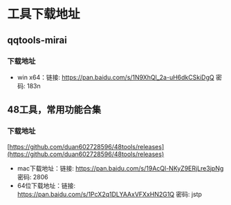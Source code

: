 # 工具下载地址

## qqtools-mirai

### 下载地址

* win x64：链接: https://pan.baidu.com/s/1N9XhQl_2a-uH6dkCSkiDgQ  密码: 183n

## 48工具，常用功能合集

### 下载地址
[https://github.com/duan602728596/48tools/releases](https://github.com/duan602728596/48tools/releases)
* mac下载地址：链接: https://pan.baidu.com/s/19AcQl-NKyZ9ERjLre3jpNg  密码: 2806
* 64位下载地址：链接: https://pan.baidu.com/s/1PcX2q1DLYAAxVFXxHN2G1Q  密码: jstp
